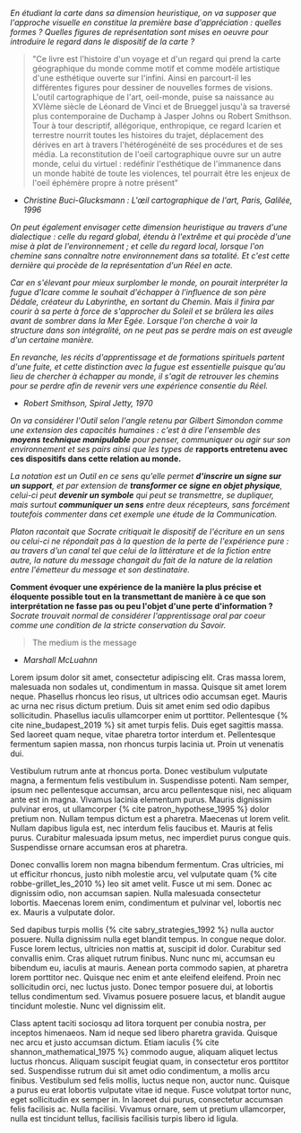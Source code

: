 *En étudiant la carte dans sa dimension heuristique, on va supposer que l'approche visuelle en constitue la première base d'appréciation : quelles formes ? Quelles figures de représentation sont mises en oeuvre pour introduire le regard dans le dispositif de la carte ?*

>"Ce livre est l'histoire d'un voyage et d'un regard qui prend la carte géographique du monde comme motif et comme modèle artistique d'une esthétique ouverte sur l'infini. Ainsi en parcourt-il les différentes figures pour dessiner de nouvelles formes de visions. L'outil cartographique de l'art, oeil-monde, puise sa naissance au XVIème siècle de Léonard de Vinci et de Brueggel jusqu'à sa traversé plus contemporaine de Duchamp à Jasper Johns ou Robert Smithson. Tour à tour descriptif, allégorique, enthropique, ce regard Icarien et terrestre nourrit toutes les histoires du trajet, déplacement des dérives en art à travers l'hétérogénéité de ses procédures et de ses média. La reconstitution de l'oeil cartographique ouvre sur un autre monde, celui du virtuel : redéfinir l'esthétique de l'immanence dans un monde habité de toute les violences, tel pourrait être les enjeux de l'oeil éphémère propre à notre présent"

* *Christine Buci-Glucksmann : L'œil cartographique de l'art, Paris, Galilée, 1996*

*On peut également envisager cette dimension heuristique au travers d'une dialectique : celle du regard global, étendu à l'extrême et qui procède d'une mise à plat de l'environnement ; et celle du regard local, lorsque l'on chemine sans connaître notre environnement dans sa totalité. Et c'est cette dernière qui procède de la représentation d'un Réel en acte.*

*Car en s'élevant pour mieux surplomber le monde, on pourait interpréter la fugue d'Icare comme le souhait d'échapper à l'influence de son père Dédale, créateur du Labyrinthe, en sortant du Chemin. Mais il finira par courir à sa perte à force de s'approcher du Soleil et se brûlera les ailes avant de sombrer dans la Mer Egée. Lorsque l'on cherche à voir la structure dans son intégralité, on ne peut pas se perdre mais on est aveugle d'un certaine manière.*

*En revanche, les récits d'apprentissage et de formations spirituels partent d'une fuite, et cette distinction avec la fugue est essentielle puisque qu'au lieu de chercher à échapper au monde, il s'agit de retrouver les chemins pour se perdre afin de revenir vers une expérience consentie du Réel.*

* *Robert Smithson, Spiral Jetty, 1970*

*On va considérer l'Outil selon l'angle retenu par Gilbert Simondon comme une extension des capacités humaines : c'est à dire l'ensemble des **moyens technique manipulable** pour penser, communiquer ou agir sur son environnement et ses pairs ainsi que les types de* **rapports entretenu avec ces dispositifs dans cette relation au monde.**

*La notation est un Outil en ce sens qu'elle permet **d'inscrire un signe sur un support**, et par extension de **transformer ce signe en objet physique**, celui-ci peut **devenir un symbole** qui peut se transmettre, se dupliquer, mais surtout **communiquer un sens** entre deux récepteurs, sans forcément toutefois commenter dans cet exemple une étude de la Communication.*

*Platon racontait que Socrate critiquait le dispositif de l'écriture en un sens ou celui-ci ne répondait pas à la question de la perte de l'expérience pure : au travers d'un canal tel que celui de la littérature et de la fiction entre autre, la nature du message changait du fait de la nature de la relation entre l'émetteur du message et son destinataire.*

**Comment évoquer une expérience de la manière la plus précise et éloquente possible tout en la transmettant de manière à ce que son interprétation ne fasse pas ou peu l'objet d'une perte d'information ?** *Socrate trouvait normal de considérer l'apprentissage oral par coeur comme une condition de la stricte conservation du Savoir.*

>The medium is the message

* *Marshall McLuahnn*

Lorem ipsum dolor sit amet, consectetur adipiscing elit. Cras massa lorem, malesuada non sodales ut, condimentum in massa. Quisque sit amet lorem neque. Phasellus rhoncus leo risus, ut ultrices odio accumsan eget. Mauris ac urna nec risus dictum pretium. Duis sit amet enim sed odio dapibus sollicitudin. Phasellus iaculis ullamcorper enim ut porttitor. Pellentesque {% cite nine_budapest_2019 %} sit amet turpis felis. Duis eget sagittis massa. Sed laoreet quam neque, vitae pharetra tortor interdum et. Pellentesque fermentum sapien massa, non rhoncus turpis lacinia ut. Proin ut venenatis dui.

Vestibulum rutrum ante at rhoncus porta. Donec vestibulum vulputate magna, a fermentum felis vestibulum in. Suspendisse potenti. Nam semper, ipsum nec pellentesque accumsan, arcu arcu pellentesque nisi, nec aliquam ante est in magna. Vivamus lacinia elementum purus. Mauris dignissim pulvinar eros, ut ullamcorper {% cite patron_hypothese_1995 %} dolor pretium non. Nullam tempus dictum est a pharetra. Maecenas ut lorem velit. Nullam dapibus ligula est, nec interdum felis faucibus et. Mauris at felis purus. Curabitur malesuada ipsum metus, nec imperdiet purus congue quis. Suspendisse ornare accumsan eros at pharetra.

Donec convallis lorem non magna bibendum fermentum. Cras ultricies, mi ut efficitur rhoncus, justo nibh molestie arcu, vel vulputate quam {% cite robbe-grillet_les_2010 %} leo sit amet velit. Fusce ut mi sem. Donec ac dignissim odio, non accumsan sapien. Nulla malesuada consectetur lobortis. Maecenas lorem enim, condimentum et pulvinar vel, lobortis nec ex. Mauris a vulputate dolor.

Sed dapibus turpis mollis {% cite sabry_strategies_1992 %} nulla auctor posuere. Nulla dignissim nulla eget blandit tempus. In congue neque dolor. Fusce lorem lectus, ultricies non mattis at, suscipit id dolor. Curabitur sed convallis enim. Cras aliquet rutrum finibus. Nunc nunc mi, accumsan eu bibendum eu, iaculis at mauris. Aenean porta commodo sapien, at pharetra lorem porttitor nec. Quisque nec enim et ante eleifend eleifend. Proin nec sollicitudin orci, nec luctus justo. Donec tempor posuere dui, at lobortis tellus condimentum sed. Vivamus posuere posuere lacus, et blandit augue tincidunt molestie. Nunc vel dignissim elit.

Class aptent taciti sociosqu ad litora torquent per conubia nostra, per inceptos himenaeos. Nam id neque sed libero pharetra gravida. Quisque nec arcu et justo accumsan dictum. Etiam iaculis {% cite shannon_mathematical_1975 %} commodo augue, aliquam aliquet lectus luctus rhoncus. Aliquam suscipit feugiat quam, in consectetur eros porttitor sed. Suspendisse rutrum dui sit amet odio condimentum, a mollis arcu finibus. Vestibulum sed felis mollis, luctus neque non, auctor nunc. Quisque a purus eu erat lobortis vulputate vitae id neque. Fusce volutpat tortor nunc, eget sollicitudin ex semper in. In laoreet dui purus, consectetur accumsan felis facilisis ac. Nulla facilisi. Vivamus ornare, sem ut pretium ullamcorper, nulla est tincidunt tellus, facilisis facilisis turpis libero id ligula.
